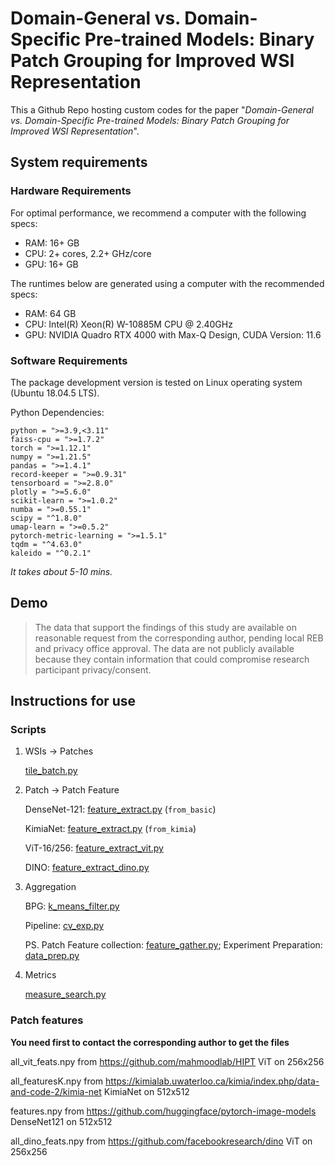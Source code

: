 # Domain-General vs. Domain-Specific Pre-trained Models: Binary Patch Grouping for Improved WSI Representation

This a Github Repo hosting custom codes for the paper "*Domain-General vs. Domain-Specific Pre-trained Models: Binary Patch Grouping for Improved WSI Representation*".

## System requirements

### Hardware Requirements

For optimal performance, we recommend a computer with the following specs:

* RAM: 16+ GB
* CPU: 2+ cores, 2.2+ GHz/core
* GPU: 16+ GB

The runtimes below are generated using a computer with the recommended specs:
 * RAM: 64 GB
 * CPU: Intel(R) Xeon(R) W-10885M CPU @ 2.40GHz 
 * GPU: NVIDIA Quadro RTX 4000 with Max-Q Design, CUDA Version: 11.6

### Software Requirements

The package development version is tested on Linux operating system (Ubuntu 18.04.5 LTS).

Python Dependencies:

    python = ">=3.9,<3.11"
    faiss-cpu = ">=1.7.2"
    torch = ">=1.12.1"
    numpy = ">=1.21.5"
    pandas = ">=1.4.1"
    record-keeper = ">=0.9.31"
    tensorboard = ">=2.8.0"
    plotly = ">=5.6.0"
    scikit-learn = ">=1.0.2"
    numba = ">=0.55.1"
    scipy = "^1.8.0"
    umap-learn = ">=0.5.2"
    pytorch-metric-learning = ">=1.5.1"
    tqdm = "^4.63.0"
    kaleido = "^0.2.1"


*It takes about 5-10 mins.*

## Demo

> The data that support the findings of this study are available on reasonable request from the corresponding author, pending local REB and privacy office approval. The data are not publicly available because they contain information that could compromise research participant privacy/consent.


## Instructions for use


### Scripts

1. WSIs -> Patches

    [tile_batch.py](hist/tile_batch.py)

1. Patch -> Patch Feature

    DenseNet-121: [feature_extract.py](hist/feature_extract.py) (`from_basic`)

    KimiaNet: [feature_extract.py](hist/feature_extract.py) (`from_kimia`)

    ViT-16/256: [feature_extract_vit.py](hist/feature_extract_vit.py)

    DINO: [feature_extract_dino.py](hist/feature_extract_dino.py)

1. Aggregation

    BPG: [k_means_filter.py](k_means_filter.py)

    Pipeline: [cv_exp.py](cv_exp.py)


    PS. Patch Feature collection: [feature_gather.py](hist/feature_gather.py); Experiment Preparation: [data_prep.py](hist/data_prep.py)
    

1.  Metrics

    [measure_search.py](measure_search.py)

### Patch features

**You need first to contact the corresponding author to get the files**

all_vit_feats.npy from https://github.com/mahmoodlab/HIPT ViT on 256x256

all_featuresK.npy from https://kimialab.uwaterloo.ca/kimia/index.php/data-and-code-2/kimia-net KimiaNet on 512x512

features.npy from https://github.com/huggingface/pytorch-image-models DenseNet121 on 512x512

all_dino_feats.npy from https://github.com/facebookresearch/dino ViT on 256x256